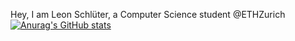 Hey, I am Leon Schlüter, a Computer Science student @ETHZurich
[![Anurag's GitHub stats](https://github-readme-stats.vercel.app/api?username=leonschlueter)](https://github.com/anuraghazra/github-readme-stats)
